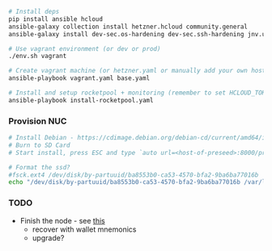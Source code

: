 ```bash
# Install deps
pip install ansible hcloud
ansible-galaxy collection install hetzner.hcloud community.general
ansible-galaxy install dev-sec.os-hardening dev-sec.ssh-hardening jnv.unattended-upgrades geerlingguy.docker

# Use vagrant environment (or dev or prod)
./env.sh vagrant

# Create vagrant machine (or hetzner.yaml or manually add your own hosts) and do base provisioning
ansible-playbook vagrant.yaml base.yaml

# Install and setup rocketpool + monitoring (remember to set HCLOUD_TOKEN when using hetzner)
ansible-playbook install-rocketpool.yaml
```

### Provision NUC
```bash
# Install Debian - https://cdimage.debian.org/debian-cd/current/amd64/iso-cd/
# Burn to SD Card
# Start install, press ESC and type `auto url=<host-of-preseed>:8000/preseed.cfg`

# Format the ssd?
#fsck.ext4 /dev/disk/by-partuuid/ba8553b0-ca53-4570-bfa2-9ba6ba77016b
echo "/dev/disk/by-partuuid/ba8553b0-ca53-4570-bfa2-9ba6ba77016b /var/lib/fast ext4 rw,relatime,stripe=8191 0 0" >> /etc/fstab
```
### TODO
- Finish the node - see [this](https://rocket-pool.readthedocs.io/en/latest/smart-node/introduction.html#introduction)
  - recover with wallet mnemonics
  - upgrade?